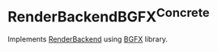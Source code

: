 # RenderBackendBGFX<sup>Concrete</sup>

Implements [RenderBackend](../RenderBackend/README.md) using [BGFX](https://github.com/bkaradzic/bgfx) library.

